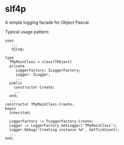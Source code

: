 # slf4p
A simple logging facade for Object Pascal.


Typical usage pattern:

    uses 
       ...
       djLog;
       
    type
      TMyMainClass = class(TObject)
      private
         LoggerFactory: ILoggerFactory;
         Logger: ILogger;
         ...
      public
        constructor Create;
        ...
      end;
      ...
    constructor TMyMainClass.Create;
    begin
      inherited;
      
      LoggerFactory := TLoggerFactory.Create;
      Logger := LoggerFactory.GetLogger('TMyMainClass');
      Logger.Debug('Creating instance %d', GetTickCount);
      ...
    end;
     
